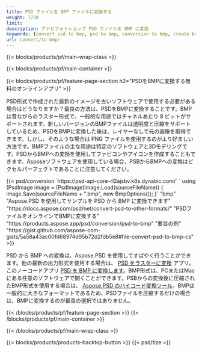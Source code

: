 ```yaml
---
title: PSD ファイルを BMP ファイルに変換する
weight: 7730
limit: 
description: アドビフォトショップ PSD ファイルを BMP に変換
keywords: [convert psd to bmp, psd to bmp, conversion to bmp, create bmp from psd, print psd as bmp]
url: convert/to-bmp/
---
```


{{< blocks/products/pf/main-wrap-class >}}

{{< blocks/products/pf/main-container >}}

{{< blocks/products/pf/feature-page-section h2="PSDをBMPに変換する無料のオンラインアプリ" >}}
<p>PSD形式で作成された最新のイメージを古いソフトウェアで使用する必要がある場合はどうなりますか？最良の方法は、PSDをBMPに変換することです。BMP は昔ながらのラスター形式で、一般的な用途ではチャネルあたり 8 ビットがサポートされます。新しいバージョンのBMPファイルは透明度と圧縮をサポートしているため、PSDをBMPに変換した後は、レイヤーなしで元の画像を取得できます。しかし、そのような場合は PNG ファイルを使用するのがより好ましい方法です。BMPファイルの主な用途は特定のソフトウェアと3Dモデリングです。PSDからBMPへの変換を使用してファビコンやアイコンを作成することもできます。Asposeソフトウェアを使用している場合、PSBからBMPへの変換はピクセルパーフェクトであることに注意してください。</p>
{{< psd/conversion `https://psd-api-core-rl2ajsbv.k8s.dynabic.com/` 
`    using (PsdImage image = (PsdImage)Image.Load(sourceFileName))
    {
        image.Save(sourceFileName + ".bmp",  new BmpOptions());
    }` 
	"bmp" 
"Aspose.PSD を使用してサンプルを PSD から BMP に変換できます"  "https://docs.aspose.com/psd/net/convert-psd-to-other-formats/" 
"PSDファイルをオンラインでBMPに変換する" "https://products.aspose.app/psd/conversion/psd-to-bmp" 
"要旨の例" "https://gist.github.com/aspose-com-gists/5a58a43ac00fd68974d95b72d2fdb5e8#file-convert-psd-to-bmp-cs" >}}
<p>PSD から BMP への変換は、Aspose.PSD を使用してすばやく行うことができます。他の最新の出力形式を使用する場合は、 <a href="/psd/convert">PSD をラスターに変換</a> アプリ。このノーコードアプリ <a href="/psd/convert/to-bmp">PSD を BMP に変換します</a>。BMP形式は、PCまたはMacにある任意のソフトウェアで開くことができます。PSBからの変換後に圧縮されたBMP形式を使用する場合は、 <a href="/psd">Aspose.PSD のハイコード変換ツール</a>。BMPは一般的に大きなフォーマットであるため、PSDファイルを圧縮するだけの場合は、BMPに変換するのが最善の選択ではありません。</p>
{{< /blocks/products/pf/feature-page-section >}}
{{< /blocks/products/pf/main-container >}}


{{< /blocks/products/pf/main-wrap-class >}}

{{< blocks/products/products-backtop-button >}}
{{< psd/tize >}}
